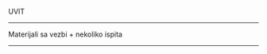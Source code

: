 UVIT 

----------------------------------------------------------

Materijali sa vezbi + nekoliko ispita

----------------------------------------------------------